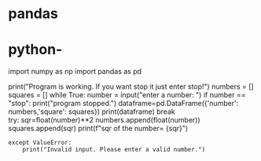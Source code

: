 # pandas
# python-
import numpy as np
import pandas as pd

print("Program is working. If you want stop it just enter stop!")
numbers = []
squares = []
while True:
    number = input("enter a number: ")
    if number == "stop":
        print("program stopped.")
        dataframe=pd.DataFrame({'number': numbers,'square': squares})
        print(dataframe)
        break   
    try:
        sqr=float(number)**2
        numbers.append(float(number))
        squares.append(sqr)
        print(f"sqr of the number= {sqr}") 
        
    except ValueError:
        print("Invalid input. Please enter a valid number.")
            

